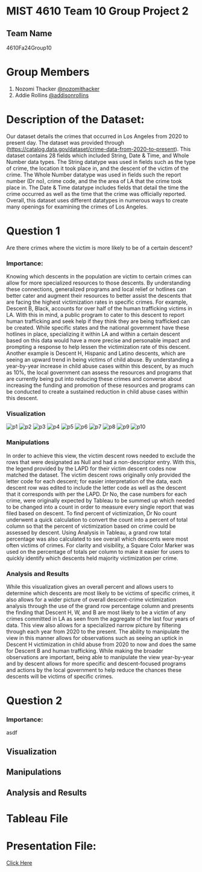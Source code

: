 # MIST 4610 Team 10 Group Project 2
## Team Name
4610Fa24Group10

# Group Members
1. Nozomi Thacker [@nozomithacker](https://github.com/n-thacker/MIST4610Group10Project2)
2. Addie Rollins [@addisonrollins](https://github.com/arollins5/MIST-GroupProject2)

# Description of the Dataset:
Our dataset details the crimes that occurred in Los Angeles from 2020 to present day. The dataset was provided through (https://catalog.data.gov/dataset/crime-data-from-2020-to-present). This dataset contains 28 fields which included String, Date & Time, and Whole Number data types. The String datatype was used in fields such as the type of crime, the location it took place in, and the descent of the victim of the crime. The Whole Number datatype was used in fields such the report number (Dr no), crime code, and the the area of LA that the crime took place in. The Date & Time datatype includes fields that detail the time the crime occurred as well as the time that the crime was officially reported. Overall, this dataset uses different datatypes in numerous ways to create many openings for examining the crimes of Los Angeles. 


# Question 1 
Are there crimes where the victim is more likely to be of a certain descent? 

### Importance:
Knowing which descents in the population are victim to certain crimes can allow for more specialized resources to those descents. By understanding these connections, generalized programs and local relief or hotlines can better cater and augment their resources to better assist the descents that are facing the highest victimization rates in specific crimes. For example, Descent B, Black, accounts for over half of the human trafficking victims in LA. With this in mind, a public program to cater to this descent to report human trafficking and seek help if they think they are being trafficked can be created. While specific states and the national government have these hotlines in place, specializing it within LA and within a certain descent based on this data would have a more precise and personable impact and prompting a response to help lessen the victimization rate of this descent. Another example is Descent H, Hispanic and Latino descents, which are seeing an upward trend in being victims of child abuse. By understanding a year-by-year increase in child abuse cases within this descent, by as much as 10%, the local government can assess the resources and programs that are currently being put into reducing these crimes and converse about increasing the funding and promotion of these resources and programs can be conducted to create a sustained reduction in child abuse cases within this descent.  

### Visualization 
![p1](https://github.com/user-attachments/assets/06a1e813-ff30-47ea-b40c-b74db684adcb)
![p2](https://github.com/user-attachments/assets/26cf88ba-f823-4cc5-a11b-f647bc71083c)
![p3](https://github.com/user-attachments/assets/f77daa4e-169a-48f6-84d6-488ea16582a8)
![p4](https://github.com/user-attachments/assets/6a9ffa7c-5c38-4d2f-b9be-274aab76ffb4)
![p5](https://github.com/user-attachments/assets/a3497833-e561-4c2a-86ae-16b094688cb5)
![p6](https://github.com/user-attachments/assets/03d5b171-3ceb-4184-95ec-6eeda70d6b74)
![p7](https://github.com/user-attachments/assets/802c7ea5-2f5c-462c-befd-5751fdb8af4c)
![p8](https://github.com/user-attachments/assets/b0bb9810-c4ac-4e3f-9a38-8926caabeb0f)
![p9](https://github.com/user-attachments/assets/ceb9485a-893b-4539-96bc-29435f7a603f)
![p10](https://github.com/user-attachments/assets/6a3945a2-cd2c-4af0-ba74-8e3d77d1288d)

### Manipulations
In order to achieve this view, the victim descent rows needed to exclude the rows that were designated as Null and had a non-descriptor entry. With this, the legend provided by the LAPD for their victim descent codes now matched the dataset. The victim descent rows originally only provided the letter code for each descent; for easier interpretation of the data, each descent row was edited to include the letter code as well as the descent that it corresponds with per the LAPD. Dr No, the case numbers for each crime, were originally expected by Tableau to be summed up which needed to be changed into a count in order to measure every single report that was filed based on descent. To find percent of victimization, Dr No count underwent a quick calculation to convert the count into a percent of total column so that the percent of victimization based on crime could be assessed by descent. Using Analysis in Tableau, a grand row total percentage was also calculated to see overall which descents were most often victims of crimes. For clarity and visibility, a Square Color Marker was used on the percentage of totals per column to make it easier for users to quickly identify which descents held majority victimization per crime. 

### Analysis and Results
While this visualization gives an overall percent and allows users to determine which descents are most likely to be victims of specific crimes, it also allows for a wider picture of overall descent-crime victimization analysis through the use of the grand row percentage column and presents the finding that Descent H, W, and B are most likely to be a victim of any crimes committed in LA as seen from the aggregate of the last four years of data. This view also  allows for a specialized narrow picture by filtering through each year from 2020 to the present. The ability to manipulate the view in this manner allows for observations such as seeing an uptick in Descent H victimization in child abuse from 2020 to now and does the same for Descent B and human trafficking. While making the broader observations are important, being able to manipulate the view year-by-year and by descent allows for more specific and descent-focused programs and actions by the local government to help reduce the chances these descents will be victims of specific crimes. 

# Question 2 

### Importance: 

asdf

## Visualization
## Manipulations
## Analysis and Results

# Tableau File

# Presentation File:
[Click Here](https://docs.google.com/presentation/d/1mtWjV2PD5ErVfyruj9rhXnFr_Nm4JiCdXVZYa0byuDs/edit?usp=sharing)

